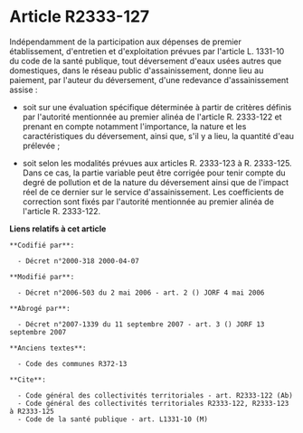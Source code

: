 # Article R2333-127

Indépendamment de la participation aux dépenses de premier établissement, d'entretien et d'exploitation prévues par l'article
L. 1331-10 du code de la santé publique, tout déversement d'eaux usées autres que domestiques, dans le réseau public
d'assainissement, donne lieu au paiement, par l'auteur du déversement, d'une redevance d'assainissement assise :

- soit sur une évaluation spécifique déterminée à partir de critères définis par l'autorité mentionnée au premier alinéa de
l'article R. 2333-122 et prenant en compte notamment l'importance, la nature et les caractéristiques du déversement, ainsi
que, s'il y a lieu, la quantité d'eau prélevée ;

- soit selon les modalités prévues aux articles R. 2333-123 à R. 2333-125. Dans ce cas, la partie variable peut être corrigée
pour tenir compte du degré de pollution et de la nature du déversement ainsi que de l'impact réel de ce dernier sur le
service d'assainissement. Les coefficients de correction sont fixés par l'autorité mentionnée au premier alinéa de l'article
R. 2333-122.

**Liens relatifs à cet article**

	**Codifié par**:

	  - Décret n°2000-318 2000-04-07

	**Modifié par**:

	  - Décret n°2006-503 du 2 mai 2006 - art. 2 () JORF 4 mai 2006

	**Abrogé par**:

	  - Décret n°2007-1339 du 11 septembre 2007 - art. 3 () JORF 13 septembre 2007

	**Anciens textes**:

	  - Code des communes R372-13

	**Cite**:

	  - Code général des collectivités territoriales - art. R2333-122 (Ab)
	  - Code général des collectivités territoriales R2333-122, R2333-123 à R2333-125
	  - Code de la santé publique - art. L1331-10 (M)
